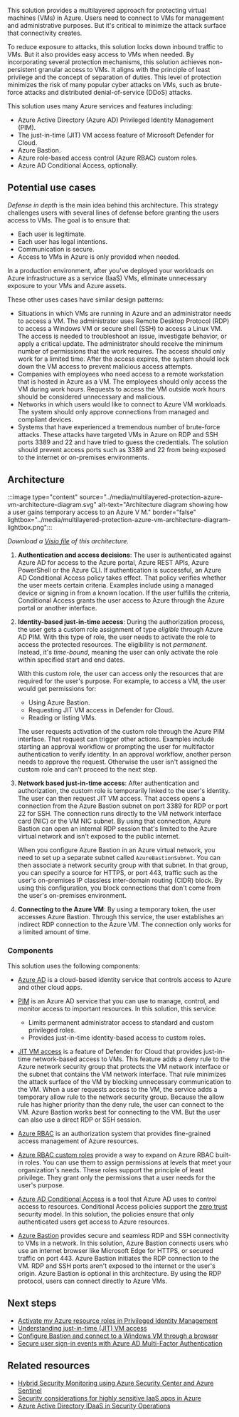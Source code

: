 This solution provides a multilayered approach for protecting virtual machines (VMs) in Azure. Users need to connect to VMs for management and administrative purposes. But it's critical to minimize the attack surface that connectivity creates.

To reduce exposure to attacks, this solution locks down inbound traffic to VMs. But it also provides easy access to VMs when needed. By incorporating several protection mechanisms, this solution achieves non-persistent granular access to VMs. It aligns with the principle of least privilege and the concept of separation of duties. This level of protection minimizes the risk of many popular cyber attacks on VMs, such as brute-force attacks and distributed denial-of-service (DDoS) attacks.

This solution uses many Azure services and features including:

- Azure Active Directory (Azure AD) Privileged Identity Management (PIM).
- The just-in-time (JIT) VM access feature of Microsoft Defender for Cloud.
- Azure Bastion.
- Azure role-based access control (Azure RBAC) custom roles.
- Azure AD Conditional Access, optionally.

## Potential use cases

*Defense in depth* is the main idea behind this architecture. This strategy challenges users with several lines of defense before granting the users access to VMs. The goal is to ensure that:

- Each user is legitimate.
- Each user has legal intentions.
- Communication is secure.
- Access to VMs in Azure is only provided when needed.

In a production environment, after you've deployed your workloads on Azure infrastructure as a service (IaaS) VMs, eliminate unnecessary exposure to your VMs and Azure assets.

These other uses cases have similar design patterns:

- Situations in which VMs are running in Azure and an administrator needs to access a VM. The administrator uses Remote Desktop Protocol (RDP) to access a Windows VM or secure shell (SSH) to access a Linux VM. The access is needed to troubleshoot an issue, investigate behavior, or apply a critical update. The administrator should receive the minimum number of permissions that the work requires. The access should only work for a limited time. After the access expires, the system should lock down the VM access to prevent malicious access attempts.
- Companies with employees who need access to a remote workstation that is hosted in Azure as a VM. The employees should only access the VM during work hours. Requests to access the VM outside work hours should be considered unnecessary and malicious.
- Networks in which users would like to connect to Azure VM workloads. The system should only approve connections from managed and compliant devices.
- Systems that have experienced a tremendous number of brute-force attacks. These attacks have targeted VMs in Azure on RDP and SSH ports 3389 and 22 and have tried to guess the credentials. The solution should prevent access ports such as 3389 and 22 from being exposed to the internet or on-premises environments.

## Architecture

:::image type="content" source="../media/multilayered-protection-azure-vm-architecture-diagram.svg" alt-text="Architecture diagram showing how a user gains temporary access to an Azure V M." border="false" lightbox="../media/multilayered-protection-azure-vm-architecture-diagram-lightbox.png":::

*Download a [Visio file][Visio version of architecture diagram] of this architecture.*

1. **Authentication and access decisions**: The user is authenticated against Azure AD for access to the Azure portal, Azure REST APIs, Azure PowerShell or the Azure CLI. If authentication is successful, an Azure AD Conditional Access policy takes effect. That policy verifies whether the user meets certain criteria. Examples include using a managed device or signing in from a known location. If the user fulfills the criteria, Conditional Access grants the user access to Azure through the Azure portal or another interface.

1. **Identity-based just-in-time access**: During the authorization process, the user gets a custom role assignment of type *eligible* through Azure AD PIM. With this type of role, the user needs to activate the role to access the protected resources. The eligibility is not *permanent*. Instead, it's *time-bound*, meaning the user can only activate the role within specified start and end dates.

   With this custom role, the user can access only the resources that are required for the user's purpose. For example, to access a VM, the user would get permissions for:

   - Using Azure Bastion.
   - Requesting JIT VM access in Defender for Cloud.
   - Reading or listing VMs.

   The user requests activation of the custom role through the Azure PIM interface. That request can trigger other actions. Examples include starting an approval workflow or prompting the user for multifactor authentication to verify identity. In an approval workflow, another person needs to approve the request. Otherwise the user isn't assigned the custom role and can't proceed to the next step.

1. **Network based just-in-time access**: After authentication and authorization, the custom role is temporarily linked to the user's identity. The user can then request JIT VM access. That access opens a connection from the Azure Bastion subnet on port 3389 for RDP or port 22 for SSH. The connection runs directly to the VM network interface card (NIC) or the VM NIC subnet. By using that connection, Azure Bastion can open an internal RDP session that's limited to the Azure virtual network and isn't exposed to the public internet.

   When you configure Azure Bastion in an Azure virtual network, you need to set up a separate subnet called `AzureBastionSubnet`. You can then associate a network security group with that subnet. In that group, you can specify a source for HTTPS, or port 443, traffic such as the user's on-premises IP classless inter-domain routing (CIDR) block. By using this configuration, you block connections that don't come from the user's on-premises environment.

1. **Connecting to the Azure VM**: By using a temporary token, the user accesses Azure Bastion. Through this service, the user establishes an indirect RDP connection to the Azure VM. The connection only works for a limited amount of time.

### Components

This solution uses the following components:

- [Azure AD][Azure AD] is a cloud-based identity service that controls access to Azure and other cloud apps.

- [PIM][Privileged Identity Management (PIM)] is an Azure AD service that you can use to manage, control, and monitor access to important resources. In this solution, this service:

  - Limits permanent administrator access to standard and custom privileged roles.
  - Provides just-in-time identity-based access to custom roles.

- [JIT VM access][Just-in-time (JIT) VM access] is a feature of Defender for Cloud that provides just-in-time network-based access to VMs. This feature adds a deny rule to the Azure network security group that protects the VM network interface or the subnet that contains the VM network interface. That rule minimizes the attack surface of the VM by blocking unnecessary communication to the VM. When a user requests access to the VM, the service adds a temporary allow rule to the network security group. Because the allow rule has higher priority than the deny rule, the user can connect to the VM. Azure Bastion works best for connecting to the VM. But the user can also use a direct RDP or SSH session.

- [Azure RBAC][Azure RBAC] is an authorization system that provides fine-grained access management of Azure resources.

- [Azure RBAC custom roles][Azure RBAC custom roles] provide a way to expand on Azure RBAC built-in roles. You can use them to assign permissions at levels that meet your organization's needs. These roles support the principle of least privilege. They grant only the permissions that a user needs for the user's purpose.

- [Azure AD Conditional Access][Azure AD Conditional Access] is a tool that Azure AD uses to control access to resources. Conditional Access policies support the [zero trust][Zero Trust] security model. In this solution, the policies ensure that only authenticated users get access to Azure resources.

- [Azure Bastion][Azure Bastion] provides secure and seamless RDP and SSH connectivity to VMs in a network. In this solution, Azure Bastion connects users who use an internet browser like Microsoft Edge for HTTPS, or secured traffic on port 443. Azure Bastion initiates the RDP connection to the VM. RDP and SSH ports aren't exposed to the internet or the user's origin. Azure Bastion is optional in this architecture. By using the RDP protocol, users can connect directly to Azure VMs.

## Next steps

- [Activate my Azure resource roles in Privileged Identity Management][Activate my Azure resource roles in Privileged Identity Management]
- [Understanding just-in-time (JIT) VM access][Understanding just-in-time (JIT) VM access]
- [Configure Bastion and connect to a Windows VM through a browser][Configure Bastion and connect to a Windows VM through a browser]
- [Secure user sign-in events with Azure AD Multi-Factor Authentication][Secure user sign-in events with Azure AD Multi-Factor Authentication]

## Related resources

- [Hybrid Security Monitoring using Azure Security Center and Azure Sentinel][Hybrid Security Monitoring using Azure Security Center and Azure Sentinel]
- [Security considerations for highly sensitive IaaS apps in Azure][Security considerations for highly sensitive IaaS apps in Azure]
- [Azure Active Directory IDaaS in Security Operations][Azure Active Directory IDaaS in Security Operations]

[Activate my Azure resource roles in Privileged Identity Management]: https://docs.microsoft.com/en-us/azure/active-directory/privileged-identity-management/pim-resource-roles-activate-your-roles
[Azure Active Directory IDaaS in Security Operations]: /azure/architecture/example-scenario/aadsec/azure-ad-security
[Azure AD]: https://azure.microsoft.com/en-us/services/active-directory/
[Azure AD Conditional Access]: https://docs.microsoft.com/en-us/azure/active-directory/conditional-access/overview
[Azure Bastion]: https://docs.microsoft.com/en-us/azure/bastion
[Azure RBAC]: https://docs.microsoft.com/en-us/azure/role-based-access-control/overview
[Azure RBAC custom roles]: https://docs.microsoft.com/en-us/azure/role-based-access-control/custom-roles
[Configure Bastion and connect to a Windows VM through a browser]: https://docs.microsoft.com/en-us/azure/bastion/tutorial-create-host-portal
[Hybrid Security Monitoring using Azure Security Center and Azure Sentinel]: /azure/architecture/hybrid/hybrid-security-monitoring
[Just-in-time (JIT) VM access]: https://docs.microsoft.com/en-us/azure/security-center/security-center-just-in-time
[Privileged Identity Management (PIM)]: https://docs.microsoft.com/en-us/azure/active-directory/privileged-identity-management
[Understanding just-in-time (JIT) VM access]: https://docs.microsoft.com/en-us/azure/security-center/just-in-time-explained
[Secure user sign-in events with Azure AD Multi-Factor Authentication]: https://docs.microsoft.com/en-us/azure/active-directory/authentication/tutorial-enable-azure-mfa
[Security considerations for highly sensitive IaaS apps in Azure]: /azure/architecture/reference-architectures/n-tier/high-security-iaas
[Visio version of architecture diagram]: https://arch-center.azureedge.net/US-1880866-multilayered-protection-azure-vm-architecture-diagram.vsdx
[Zero Trust]: https://www.microsoft.com/en-us/security/business/zero-trust
